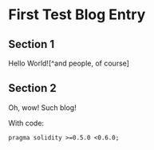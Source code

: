 First Test Blog Entry
======================

## Section 1
Hello World![^and people, of course]

## Section 2
Oh, wow! Such blog!

With code:
```solidity
pragma solidity >=0.5.0 <0.6.0;
```
